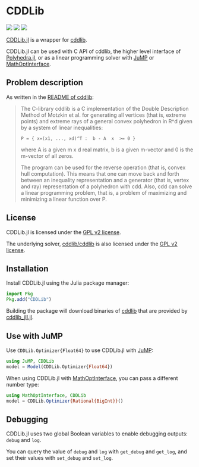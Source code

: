 # CDDLib

[![](https://github.com/JuliaPolyhedra/CDDLib.jl/workflows/CI/badge.svg?branch=master)](https://github.com/JuliaPolyhedra/CDDLib.jl/actions?query=workflow%3ACI)
[![](http://codecov.io/github/JuliaPolyhedra/CDDLib.jl/coverage.svg?branch=master)](http://codecov.io/github/JuliaPolyhedra/CDDLib.jl?branch=master)
[![](https://zenodo.org/badge/DOI/10.5281/zenodo.1214581.svg)](https://doi.org/10.5281/zenodo.1214581)

[CDDLib.jl](https://github.com/JuliaPolyhedra/CDDLib.jl) is a wrapper for
[cddlib](https://www.inf.ethz.ch/personal/fukudak/cdd_home/).

CDDLib.jl can be used with C API of cddlib, the higher level interface of [Polyhedra.jl](https://github.com/JuliaPolyhedra/Polyhedra.jl),
or as a linear programming solver with [JuMP](https://github.com/jump-dev/JuMP.jl)
or [MathOptInterface](https://github.com/jump-dev/MathOptInterface.jl).

## Problem description

As written in the [README of cddlib](https://github.com/cddlib/cddlib):

> The C-library  cddlib is a C implementation of the Double Description
> Method of Motzkin et al. for generating all vertices (that is, extreme points)
> and extreme rays of a general convex polyhedron in R^d given by a system
> of linear inequalities:
> ```
> P = { x=(x1, ..., xd)^T :  b - A  x  >= 0 }
> ```
> where  A  is a given m x d real matrix, b is a given m-vector
> and 0 is the m-vector of all zeros.
>
> The program can be used for the reverse operation (that is, convex hull
> computation).  This means that  one can move back and forth between
> an inequality representation  and a generator (that is, vertex and ray)
> representation of a polyhedron with cdd.  Also, cdd can solve a linear
> programming problem, that is, a problem of maximizing and minimizing
> a linear function over P.

## License

CDDLib.jl is licensed under the [GPL v2 license](https://github.com/JuliaPolyhedra/CDDLib.jl/blob/master/LICENSE.md).

The underlying solver, [cddlib/cddlib](https://github.com/cddlib/cddlib) is
also licensed under the [GPL v2 license](https://github.com/cddlib/cddlib/blob/master/COPYING).

## Installation

Install CDDLib.jl using the Julia package manager:

```julia
import Pkg
Pkg.add("CDDLib")
```

Building the package will download binaries of [cddlib](https://github.com/cddlib/cddlib)
that are provided by [cddlib_jll.jl](https://github.com/JuliaBinaryWrappers/cddlib_jll.jl).

## Use with JuMP

Use `CDDLib.Optimizer{Float64}` to use CDDLib.jl with [JuMP](https://github.com/jump-dev/JuMP.jl):

```julia
using JuMP, CDDLib
model = Model(CDDLib.Optimizer{Float64})
```

When using CDDLib.jl with [MathOptInterface](https://github.com/jump-dev/MathOptInterface.jl),
you can pass a different number type:
```julia
using MathOptInterface, CDDLib
model = CDDLib.Optimizer{Rational{BigInt}}()
```

## Debugging

CDDLib.jl uses two global Boolean variables to enable debugging outputs: `debug` and
`log`.

You can query the value of `debug` and `log` with `get_debug` and `get_log`,
and set their values with `set_debug` and `set_log`.
